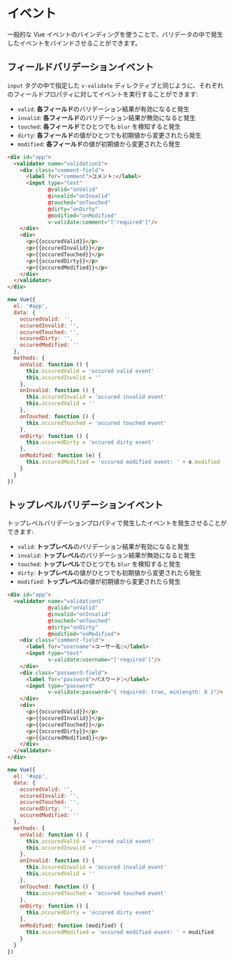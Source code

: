 # イベント

一般的な Vue イベントのバインディングを使うことで、バリデータの中で発生したイベントをバインドさせることができます。

## フィールドバリデーションイベント

`input` タグの中で指定した `v-validate` ディレクティブと同じように、それぞれのフィールドプロパティに対してイベントを実行することができます:

- `valid`: **各フィールド**のバリデーション結果が有効になると発生
- `invalid`: **各フィールド**のバリデーション結果が無効になると発生
- `touched`: **各フィールド**でひとつでも `blur` を検知すると発生
- `dirty`: **各フィールド**の値がひとつでも初期値から変更されたら発生
- `modified`: **各フィールド**の値が初期値から変更されたら発生

```html
<div id="app">
  <validator name="validation1">
    <div class="comment-field">
      <label for="comment">コメント:</label>
      <input type="text" 
             @valid="onValid" 
             @invalid="onInvalid" 
             @touched="onTouched" 
             @dirty="onDirty" 
             @modified="onModified"
             v-validate:comment="['required']"/>
    </div>
    <div>
      <p>{{occuredValid}}</p>
      <p>{{occuredInvalid}}</p>
      <p>{{occuredTouched}}</p>
      <p>{{occuredDirty}}</p>
      <p>{{occuredModified}}</p>
    </div>
  </validator>
</div>
```

```javascript
new Vue({
  el: '#app',
  data: {
    occuredValid: '',
    occuredInvalid: '',
    occuredTouched: '',
    occuredDirty: '',
    occuredModified: ''
  },
  methods: {
    onValid: function () {
      this.occuredValid = 'occured valid event'
      this.occuredInvalid = ''
    },
    onInvalid: function () {
      this.occuredInvalid = 'occured invalid event'
      this.occuredValid = ''
    },
    onTouched: function () {
      this.occuredTouched = 'occured touched event'
    },
    onDirty: function () {
      this.occuredDirty = 'occured dirty event'
    },
    onModified: function (e) {
      this.occuredModified = 'occured modified event: ' + e.modified
    }
  }
})
```

## トップレベルバリデーションイベント

トップレベルバリデーションプロパティで発生したイベントを発生させることができます:

- `valid`: **トップレベル**のバリデーション結果が有効になると発生
- `invalid`: **トップレベル**のバリデーション結果が無効になると発生
- `touched`: **トップレベル**でひとつでも `blur` を検知すると発生
- `dirty`: **トップレベル**の値がひとつでも初期値から変更されたら発生
- `modified`: **トップレベル**の値が初期値から変更されたら発生

```html
<div id="app">
  <validator name="validation1"
             @valid="onValid"
             @invalid="onInvalid"
             @touched="onTouched"
             @dirty="onDirty"
             @modified="onModified">
    <div class="comment-field">
      <label for="username">ユーザー名:</label>
      <input type="text" 
             v-validate:username="['required']"/>
    </div>
    <div class="password-field">
      <label for="password">パスワード:</label>
      <input type="password" 
             v-validate:password="{ required: true, minlength: 8 }"/>
    </div>
    <div>
      <p>{{occuredValid}}</p>
      <p>{{occuredInvalid}}</p>
      <p>{{occuredTouched}}</p>
      <p>{{occuredDirty}}</p>
      <p>{{occuredModified}}</p>
    </div>
  </validator>
</div>
```

```javascript
new Vue({
  el: '#app',
  data: {
    occuredValid: '',
    occuredInvalid: '',
    occuredTouched: '',
    occuredDirty: '',
    occuredModified: ''
  },
  methods: {
    onValid: function () {
      this.occuredValid = 'occured valid event'
      this.occuredInvalid = ''
    },
    onInvalid: function () {
      this.occuredInvalid = 'occured invalid event'
      this.occuredValid = ''
    },
    onTouched: function () {
      this.occuredTouched = 'occured touched event'
    },
    onDirty: function () {
      this.occuredDirty = 'occured dirty event'
    },
    onModified: function (modified) {
      this.occuredModified = 'occured modified event: ' + modified
    }
  }
})
```
